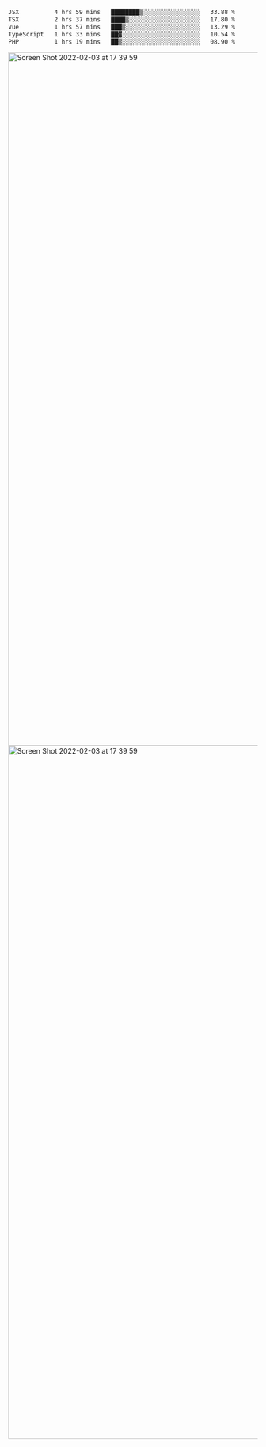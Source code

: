 <!--START_SECTION:waka-->

```txt
JSX          4 hrs 59 mins   ████████▒░░░░░░░░░░░░░░░░   33.88 %
TSX          2 hrs 37 mins   ████▒░░░░░░░░░░░░░░░░░░░░   17.80 %
Vue          1 hrs 57 mins   ███▒░░░░░░░░░░░░░░░░░░░░░   13.29 %
TypeScript   1 hrs 33 mins   ██▓░░░░░░░░░░░░░░░░░░░░░░   10.54 %
PHP          1 hrs 19 mins   ██▒░░░░░░░░░░░░░░░░░░░░░░   08.90 %
```

<!--END_SECTION:waka-->

<img width="1400" alt="Screen Shot 2022-02-03 at 17 39 59" src="https://user-images.githubusercontent.com/45716542/152387304-f2b60485-53a6-4f4b-a818-5cefb1b0c0ae.png">
<img width="1400" alt="Screen Shot 2022-02-03 at 17 39 59" src="https://user-images.githubusercontent.com/45716542/152387273-ea5cdf21-2a45-44da-8bef-00c1763b1d42.png">
